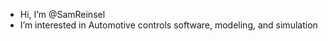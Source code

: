 - Hi, I’m @SamReinsel
- I’m interested in Automotive controls software, modeling, and simulation

<!---
SamReinsel/SamReinsel is a ✨ special ✨ repository because its `README.md` (this file) appears on your GitHub profile.
You can click the Preview link to take a look at your changes.
--->

